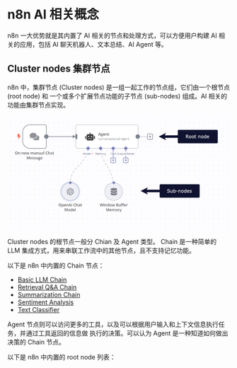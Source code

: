 # n8n AI 相关概念

n8n 一大优势就是其内置了 AI 相关的节点和处理方式，可以方便用户构建 AI 相关的应用，包括
AI 聊天机器人、文本总结、AI Agent 等。

## Cluster nodes 集群节点

n8n 中，集群节点 (Cluster nodes) 是一组一起工作的节点组，它们由一个根节点 (root node) 和
一个或多个扩展节点功能的子节点 (sub-nodes) 组成。AI 相关的功能由集群节点实现。

![clustor nodes root sub nodes](images/n8n-root-sub-nodes.png)

Cluster nodes 的根节点一般分 Chian 及 Agent 类型。
Chain 是一种简单的 LLM 集成方式，用来串联工作流中的其他节点，且不支持记忆功能。

以下是 n8n 中内置的 Chain 节点：

- [Basic LLM Chain](https://docs.n8n.io/integrations/builtin/cluster-nodes/root-nodes/n8n-nodes-langchain.chainllm/)
- [Retrieval Q&A Chain](https://docs.n8n.io/integrations/builtin/cluster-nodes/root-nodes/n8n-nodes-langchain.chainretrievalqa/)
- [Summarization Chain](https://docs.n8n.io/integrations/builtin/cluster-nodes/root-nodes/n8n-nodes-langchain.chainsummarization/)
- [Sentiment Analysis](https://docs.n8n.io/integrations/builtin/cluster-nodes/root-nodes/n8n-nodes-langchain.sentimentanalysis/)
- [Text Classifier](https://docs.n8n.io/integrations/builtin/cluster-nodes/root-nodes/n8n-nodes-langchain.text-classifier/)

Agent 节点则可以访问更多的工具，以及可以根据用户输入和上下文信息执行任务，并通过工具返回的信息做
执行的决策。可以认为 Agent 是一种知道如何做出决策的 Chain 节点。

以下是 n8n 中内置的 root node 列表：

<n8n-workflow src='../workflows/c04/n8n_root_nodes.json' />
